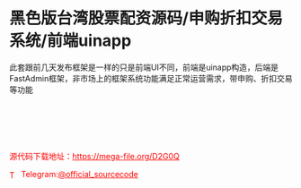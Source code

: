 # 黑色版台湾股票配资源码/申购折扣交易系统/前端uinapp

此套跟前几天发布框架是一样的只是前端UI不同，前端是uinapp构造，后端是FastAdmin框架，非市场上的框架系统功能满足正常运营需求，带申购、折扣交易等功能<br><br><br><br><br><br>


<p style="color: red;">源代码下载地址：<a href="https://mega-file.org/D2G0Q" style="color: red;">https://mega-file.org/D2G0Q</a></p><p style="color: red;"><img src="https://cdn-icons-png.flaticon.com/512/2111/2111646.png" alt="Telegram Icon" style="width: 16px; vertical-align: middle; margin-right: 5px;">Telegram:<a href="https://t.me/official_sourcecode" style="color: red;">@official_sourcecode</a></p>